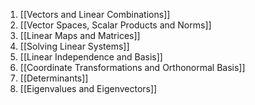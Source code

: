 1. [[Vectors and Linear Combinations]]
2. [[Vector Spaces, Scalar Products and Norms]]
3. [[Linear Maps and Matrices]]
4. [[Solving Linear Systems]]
5. [[Linear Independence and Basis]]
6. [[Coordinate Transformations and Orthonormal Basis]]
7. [[Determinants]]
8. [[Eigenvalues and Eigenvectors]]
